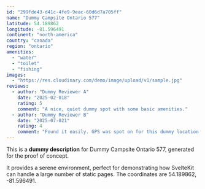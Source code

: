 ```yaml
---
id: "299fde43-d41c-4fe9-9eac-60d6d7a705ff"
name: "Dummy Campsite Ontario 577"
latitude: 54.189862
longitude: -81.596491
continent: "north-america"
country: "canada"
region: "ontario"
amenities:
  - "water"
  - "toilet"
  - "fishing"
images:
  - "https://res.cloudinary.com/demo/image/upload/v1/sample.jpg"
reviews:
  - author: "Dummy Reviewer A"
    date: "2025-02-018"
    rating: 5
    comment: "A nice, quiet dummy spot with some basic amenities."
  - author: "Dummy Reviewer B"
    date: "2025-07-021"
    rating: 4
    comment: "Found it easily. GPS was spot on for this dummy location."
---
```


This is a **dummy description** for Dummy Campsite Ontario 577, generated for the proof of concept.

It provides a serene environment, perfect for demonstrating how SvelteKit can handle a large number of static pages. The coordinates are 54.189862, -81.596491.
